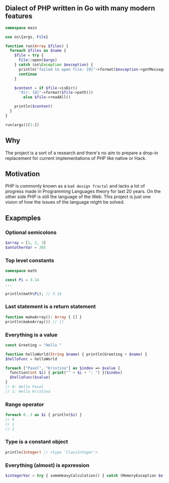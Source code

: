 ## Dialect of PHP written in Go with many modern features
```php
namespace main

use os\{args, File}

function run(Array $files) {
  foreach $files as $name {
    $file = try { 
      File::open($args) 
    } catch (os\Exception $exception) {
      println("failed to open file: {0}"->format($exception->getMessage()))
      continue
    }

    $content = if $file->isDir() 
      "dir: {0}"->format($file->path()) 
        else $file->readAll()

    println($content)
  }
}

run(args()[1:])

```
## Why
The project is a sort of a research and there's no aim to prepare a drop-in replacement for current implementations of PHP like native or Hack.

## Motivation
PHP is commonly known as a `bad design fractal` and lacks a lot of progress made in Programming Languages theory for last 20 years. On the other side PHP is still the language of the Web. This project is just one vision of how the issues of the language might be solved.

## Exapmples

### Optional semicolons
```php
$array = [1, 2, 3]
$antotherVar = 365
```

### Top level constants
```php
namespace math

const Pi = 3.14
...

println(math\Pi); // 3.14

```

### Last statement is a return statement
```php
function makeArray(): Array { [] }
println(makeArray()) // []
```

### Everything is a value
```php
const Greeting = "Hello "

function helloWorld(String $name) { println(Greeting + $name) }
$helloFunc = helloWorld

foreach ["Pavel", "Kristina"] as $index => $value {
  function(int $i) { print("" + $i + ": ") }($index)
  $helloFunc($value)
}
// 0: Hello Pavel
// 1: Hello Kristina
```

### Range operator
```php
foreach 0..3 as $i { println($i) }
// 0
// 1
// 2
```

### Type is a constant object
```php
println(Integer) // <type 'ClassInteger'>
```

### Everything (almost) is epxression
```php
$integerVar = try { someHeavyCalculation() } catch (MemoryException $e) { 0 }
```
